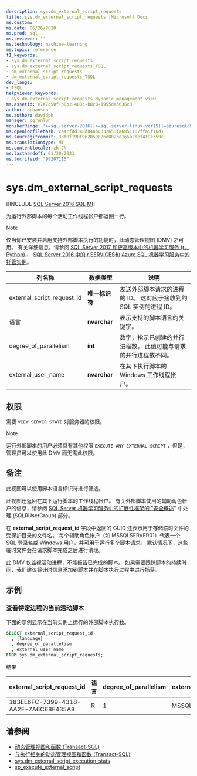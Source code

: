 ```yaml
---
description: sys.dm_external_script_requests
title: sys.dm_external_script_requests |Microsoft Docs
ms.custom: ''
ms.date: 06/26/2020
ms.prod: sql
ms.reviewer: ''
ms.technology: machine-learning
ms.topic: reference
f1_keywords:
- sys.dm_external_script_requests
- sys.dm_external_script_requests_TSQL
- dm_external_script_requests
- dm_external_script_requests_TSQL
dev_langs:
- TSQL
helpviewer_keywords:
- sys.dm_external_script_requests dynamic management view
ms.assetid: e7e7c50f-b8b2-403c-b8c8-1955da5636c3
author: dphansen
ms.author: davidph
manager: cgronlun
monikerRange: '>=sql-server-2016||>=sql-server-linux-ver15||=azuresqldb-mi-current'
ms.openlocfilehash: ca4cfdd348d04ab0332653fa6851107ffa5f16d1
ms.sourcegitcommit: 33f0f190f962059826e002be165a2bef4f9e350c
ms.translationtype: MT
ms.contentlocale: zh-CN
ms.lasthandoff: 01/30/2021
ms.locfileid: "99207115"
---
```

# <a name="sysdm_external_script_requests"></a>sys.dm_external_script_requests
[!INCLUDE [SQL Server 2016 SQL MI](../../includes/applies-to-version/sqlserver2016-asdbmi.md)]

为运行外部脚本的每个活动工作线程帐户都返回一行。
  
> [!NOTE]
> 仅当你已安装并启用支持外部脚本执行的功能时，此动态管理视图 (DMV) 才可用。 有关详细信息，请参阅 [SQL Server 2017 和更高版本中的机器学习服务 (r、Python) ](../../machine-learning/sql-server-machine-learning-services.md)、 [SQL Server 2016 中的 r SERVICES](../../machine-learning/r/sql-server-r-services.md)和 [Azure SQL 机器学习服务中的托管实例](/azure/azure-sql/managed-instance/machine-learning-services-overview)。  
  
|列名称|数据类型|说明|  
|-----------------|---------------|-----------------|  
|external_script_request_id|**唯一标识符**|发送外部脚本请求的进程的 ID。 这对应于接收到的 SQL 实例的进程 ID。|  
|语言|**nvarchar**|表示支持的脚本语言的关键字。 |  
|degree_of_parallelism|**int**|数字，指示已创建的并行进程数。 此值可能与请求的并行进程数不同。|  
|external_user_name|**nvarchar**|在其下执行脚本的 Windows 工作线程帐户。|  
  
## <a name="permissions"></a>权限

 需要 `VIEW SERVER STATE` 对服务器的权限。  
  
> [!NOTE]
> 运行外部脚本的用户必须具有其他权限 `EXECUTE ANY EXTERNAL SCRIPT` ，但是，管理员可以使用此 DMV 而无需此权限。 
  
## <a name="remarks"></a>备注  

此视图可以使用脚本语言标识符进行筛选。

此视图还返回在其下运行脚本的工作线程帐户。 有关外部脚本使用的辅助角色帐户的信息，请参阅 [SQL Server 机器学习服务中的扩展性框架的 "安全概述](../../machine-learning/concepts/security.md#sqlrusergroup)" 中处理 (SQLRUserGroup) 部分。

在 **external_script_request_id** 字段中返回的 GUID 还表示用于存储临时文件的受保护目录的文件名。 每个辅助角色帐户（如 MSSQLSERVER01）代表一个 SQL 登录名或 Windows 用户，并可用于运行多个脚本请求。 默认情况下，这些临时文件会在请求脚本完成之后进行清理。

此 DMV 仅监视活动进程，不能报告已完成的脚本。 如果需要跟踪脚本的持续时间，我们建议将计时信息添加到脚本并在脚本执行过程中进行捕获。

## <a name="examples"></a>示例  
  
### <a name="viewing-the-currently-active-scripts-for-a-particular-process"></a>查看特定进程的当前活动脚本

 下面的示例显示在当前实例上运行的外部脚本执行数。  
  
```sql
SELECT external_script_request_id
  , [language]
  , degree_of_parallelism
  , external_user_name
FROM sys.dm_external_script_requests;
```  

结果  

external_script_request_id  |语言  |degree_of_parallelism  |external_user_name  
---------|---------|---------|---------
183EE6FC-7399-4318-AA2E-7A6C68E435A8     |     R    |      1   |  MSSQLSERVER01

## <a name="see-also"></a>请参阅

+ [动态管理视图和函数 (Transact-SQL)](~/relational-databases/system-dynamic-management-views/system-dynamic-management-views.md)
+ [与执行相关的动态管理视图和函数 (Transact-SQL)](../../relational-databases/system-dynamic-management-views/execution-related-dynamic-management-views-and-functions-transact-sql.md)  
+ [sys.dm_external_script_execution_stats](../../relational-databases/system-dynamic-management-views/sys-dm-external-script-execution-stats.md)
+ [sp_execute_external_script](../../relational-databases/system-stored-procedures/sp-execute-external-script-transact-sql.md)  
